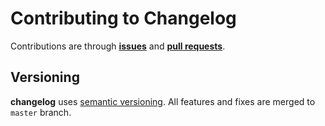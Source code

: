 # Contributing to Changelog

Contributions are through [**issues**](https://github.com/moorara/changelog/issues)
and [**pull requests**](https://github.com/moorara/changelog/pulls).

## Versioning

**changelog** uses [semantic versioning](https://semver.org).
All features and fixes are merged to `master` branch.

